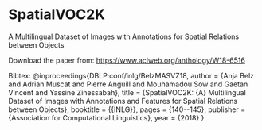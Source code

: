 # SpatialVOC2K
A Multilingual Dataset of Images with Annotations for Spatial  Relations between Objects

Download the paper from:
https://www.aclweb.org/anthology/W18-6516

Bibtex:
@inproceedings{DBLP:conf/inlg/BelzMASVZ18,
  author    = {Anja Belz and
               Adrian Muscat and
               Pierre Anguill and
               Mouhamadou Sow and
               Gaetan Vincent and
               Yassine Zinessabah},
  title     = {SpatialVOC2K: {A} Multilingual Dataset of Images with Annotations
               and Features for Spatial Relations between Objects},
  booktitle = {{INLG}},
  pages     = {140--145},
  publisher = {Association for Computational Linguistics},
  year      = {2018}
}
